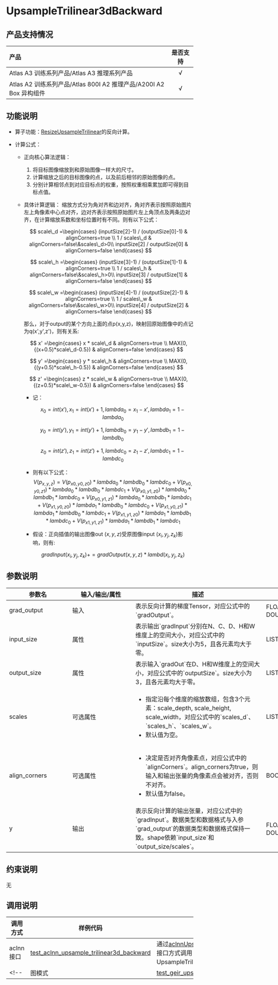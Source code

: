 # UpsampleTrilinear3dBackward

## 产品支持情况

|产品             |  是否支持  |
|:-------------------------|:----------:|
|  <term>Atlas A3 训练系列产品/Atlas A3 推理系列产品</term>   |     √    |
|  <term>Atlas A2 训练系列产品/Atlas 800I A2 推理产品/A200I A2 Box 异构组件</term>     |     √    |

## 功能说明

- 算子功能：[ResizeUpsampleTrilinear](../resize_upsample_trilinear/README.md)的反向计算。

- 计算公式：
  - 正向核心算法逻辑：
    1. 将目标图像缩放到和原始图像一样大的尺寸。
    2. 计算缩放之后的目标图像的点，以及前后相邻的原始图像的点。
    3. 分别计算相邻点到对应目标点的权重，按照权重相乘累加即可得到目标点值。
    
  - 具体计算逻辑：
    缩放方式分为角对齐和边对齐，角对齐表示按照原始图片左上角像素中心点对齐，边对齐表示按照原始图片左上角顶点及两条边对齐，在计算缩放系数和坐标位置时有不同。则有以下公式：
    
    $$
    scale\_d =\begin{cases}
    (inputSize[2]-1) / (outputSize[0]-1) & alignCorners=true \\
    1 / scales\_d & alignCorners=false\&scales\_d>0\\
    inputSize[2] / outputSize[0] & alignCorners=false
    \end{cases}
    $$

    $$
    scale\_h =\begin{cases}
    (inputSize[3]-1) / (outputSize[1]-1) & alignCorners=true \\
    1 / scales\_h & alignCorners=false\&scales\_h>0\\
    inputSize[3] / outputSize[1] & alignCorners=false
    \end{cases}
    $$

    $$
    scale\_w =\begin{cases}
    (inputSize[4]-1) / (outputSize[2]-1) & alignCorners=true \\
    1 / scales\_w & alignCorners=false\&scales\_w>0\\
    inputSize[4] / outputSize[2] & alignCorners=false
    \end{cases}
    $$
   
    那么，对于output的某个方向上面的点p(x,y,z)，映射回原始图像中的点记为q(x',y',z')，则有关系: 
    
    $$
    x' =\begin{cases}
    x * scale\_d & alignCorners=true \\
    MAX(0,{(x+0.5)*scale\_d-0.5}) & alignCorners=false
    \end{cases}
    $$
    
    $$
    y' =\begin{cases}
    y * scale\_h & alignCorners=true \\
    MAX(0,{(y+0.5)*scale\_h-0.5}) & alignCorners=false
    \end{cases}
    $$

    $$
    z' =\begin{cases}
    z * scale\_w & alignCorners=true \\
    MAX(0,{(z+0.5)*scale\_w-0.5}) & alignCorners=false
    \end{cases}
    $$
    
    - 记：
    
      $$
      x_{0} =int(x'),x_{1} =int(x')+1, lambda_{0} = x_{1}-x', lambda_{1} =   1-lambda_{0}
      $$

      $$
      y_{0} =int(y'),y_{1} =int(y')+1, lambdb_{0} = y_{1}-y', lambdb_{1} =   1-lambdb_{0}
      $$

      $$
      z_{0} =int(z'),z_{1} =int(z')+1, lambdc_{0} = z_{1}-z', lambdc_{1} =   1-lambdc_{0}
      $$
    
    - 则有以下公式：
      $$
      {V(p_{x, y, z})} = {V(p_{x0, y0, z0})} * {lambda_{0}} * {lambdb_{0}} * {lambdc_{0}} + {V(p_{x0, y0, z1})} * {lambda_{0}} * {lambdb_{0}} * {lambdc_{1}} + {V(p_{x0, y1, z0})} * {lambda_{0}} * {lambdb_{1}} * {lambdc_{0}} + {V(p_{x0, y1, z1})} * {lambda_{0}} * {lambdb_{1}} * {lambdc_{1}} + {V(p_{x1, y0, z0})} * {lambda_{1}} * {lambdb_{0}} * {lambdc_{0}} + {V(p_{x1, y0, z1})} * {lambda_{1}} * {lambdb_{0}} * {lambdc_{1}} + {V(p_{x1, y1, z0})} * {lambda_{1}} * {lambdb_{1}} * {lambdc_{0}} + {V(p_{x1, y1, z1})} * {lambda_{1}} * {lambdb_{1}} * {lambdc_{1}} 
      $$

    - 假设：正向插值的输出图像out $(x, y, z)$受原图像input $(x_i, y_j, z_k)$影响，则有:
  
      $$
      gradInput(x_i,y_j,z_k) += gradOutput(x,y,z) * lambd(x_i,y_j,z_k)
      $$

## 参数说明

<table style="undefined;table-layout: fixed; width: 1005px"><colgroup>
  <col style="width: 170px">
  <col style="width: 170px">
  <col style="width: 352px">
  <col style="width: 213px">
  <col style="width: 100px">
  </colgroup>
  <thead>
    <tr>
      <th>参数名</th>
      <th>输入/输出/属性</th>
      <th>描述</th>
      <th>数据类型</th>
      <th>数据格式</th>
    </tr></thead>
  <tbody>
    <tr>
      <td>grad_output</td>
      <td>输入</td>
      <td>表示反向计算的梯度Tensor，对应公式中的`gradOutput`。</td>
      <td>FLOAT32、FLOAT16、DOUBLE</td>
      <td>NCDHW</td><!--aclnn多增了一个NCHW-->
    </tr>
    <tr>
      <td>input_size</td>
      <td>属性</td><!--aclnn是必选输入-->
      <td>表示输出`gradInput`分别在N、C、D、H和W维度上的空间大小，对应公式中的`inputSize`。size大小为5，且各元素均大于零。 </td><!--这个IR原型和aclnn中的解释有冲突，待确认-->
      <td>LISTINT</td>
      <td>-</td>
    </tr>
    <tr>
      <td>output_size</td>
      <td>属性</td><!--aclnn是必选输入-->
      <td>表示输入`gradOut`在D、H和W维度上的空间大小，对应公式中的`outputSize`。size大小为3，且各元素均大于零。</td>
      <td>LISTINT</td>
      <td>-</td>
    </tr>
    <tr>
      <td>scales</td>
      <td>可选属性</td><!--aclnn是必选输入-->
      <td><ul><li>指定沿每个维度的缩放数组，包含3个元素：scale_depth, scale_height, scale_width，对应公式中的`scales_d`、`scales_h`、`scales_w`。</li><li>默认值为空。</li></ul></td>
      <td>LISTFLOAT</td>
      <td>-</td>
    </tr>
    <tr>
      <td>align_corners</td>
      <td>可选属性</td><!--aclnn是必选输入-->
      <td><ul><li>决定是否对齐角像素点，对应公式中的`alignCorners`。align_corners为true，则输入和输出张量的角像素点会被对齐，否则不对齐。</li><li>默认值为false。</li></ul></td>
      <td>BOOL</td>
      <td>-</td>
    </tr>
    <tr>
      <td>y</td>
      <td>输出</td>
      <td>表示反向计算的输出张量，对应公式中的`gradInput`。数据类型和数据格式与入参`grad_output`的数据类型和数据格式保持一致。shape依赖`input_size`和`output_size/scales`。</td>
      <td>FLOAT32、FLOAT16、DOUBLE</td><!--aclnn多了数据类型bf16-->
      <td>NCDHW</td>
    </tr>
  </tbody></table>


## 约束说明

无

## 调用说明

| 调用方式   | 样例代码           | 说明                                         |
| ---------------- | --------------------------- | --------------------------------------------------- |
| aclnn接口  | [test_aclnn_upsample_trilinear3d_backward](examples/test_aclnn_upsample_trilinear3d_backward.cpp) | 通过[aclnnUpsampleTrilinear3dBackward](docs/aclnnUpsampleTrilinear3dBackward.md)接口方式调用UpsampleTrilinear3dBackward算子。 |
<!--| 图模式 | [test_geir_upsample_trilinear3d_backward](examples/test_geir_upsample_trilinear3d_backward.cpp)  | 通过[算子IR](op_graph/upsample_trilinear3d_backward_proto.h)构图方式调用UpsampleTrilinear3dBackward算子。         |-->
